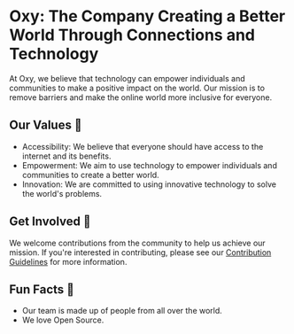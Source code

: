 # Oxy: The Company Creating a Better World Through Connections and Technology

At Oxy, we believe that technology can empower individuals and communities to make a positive impact on the world. Our mission is to remove barriers and make the online world more inclusive for everyone.

## Our Values 💫

- Accessibility: We believe that everyone should have access to the internet and its benefits.
- Empowerment: We aim to use technology to empower individuals and communities to create a better world.
- Innovation: We are committed to using innovative technology to solve the world's problems.

## Get Involved 🤝

We welcome contributions from the community to help us achieve our mission. If you're interested in contributing, please see our [Contribution Guidelines](CONTRIBUTING.md) for more information.

## Fun Facts 🎉

- Our team is made up of people from all over the world.
- We love Open Source.
